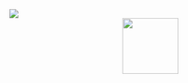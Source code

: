 <img src="http://i.imgur.com/tXmKntN.png"/>
<center><img width="100px" src="http://i.imgur.com/WDZye0M.png"/></center>
